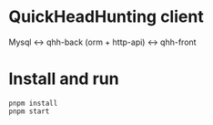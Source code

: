 # QuickHeadHunting client

Mysql <-> qhh-back (orm + http-api) <-> qhh-front 

# Install and run
```
pnpm install
pnpm start
```

